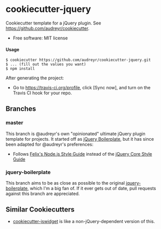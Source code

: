 # cookiecutter-jquery

Cookiecutter template for a jQuery plugin. See https://github.com/audreyr/cookiecutter.

* Free software: MIT license

#### Usage

```
$ cookiecutter https://github.com/audreyr/cookiecutter-jquery.git
$ ... (fill out the values you want)
$ npm install
```

After generating the project:

* Go to https://travis-ci.org/profile, click [Sync now], and turn on the Travis CI hook for your repo.

## Branches

### master
This branch is @audreyr's own "opinionated" ultimate jQuery plugin template for projects. It started off as [jQuery Boilerplate](https://github.com/jquery-boilerplate/jquery-boilerplate), but it has since been adapted
for @audreyr's preferences:
* Follows [Felix's Node.js Style Guide](http://nodeguide.com/style.html) instead of the [jQuery Core Style Guide](http://contribute.jquery.org/style-guide/js/)

### jquery-boilerplate
This branch aims to be as close as possible to the original [jquery-boilerplate](https://github.com/jquery-boilerplate/jquery-boilerplate/), which I'm a big fan of. If it ever gets out of date, pull requests against this branch are appreciated.

## Similar Cookiecutters

* [cookiecutter-jswidget](https://github.com/audreyr/cookiecutter-jswidget) is like a non-jQuery-dependent version of this.
